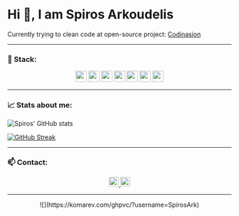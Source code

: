# Hi :wave:, I am Spiros Arkoudelis

Currently trying to clean code at open-source project: [Codinasion](https://github.com/codinasion)


***

### :memo: Stack:

<p align="center">
<img height="25" src="https://github.com/get-icon/geticon/blob/master/icons/java.svg">  <img height="25" src="https://github.com/get-icon/geticon/blob/master/icons/c.svg">  <img height="25" src="https://github.com/get-icon/geticon/blob/master/icons/python.svg"> <img height="25" src="https://github.com/get-icon/geticon/blob/master/icons/julia.svg">  <img height="25" src="https://github.com/get-icon/geticon/blob/master/icons/git.svg">  <img height="25" src="https://github.com/get-icon/geticon/blob/master/icons/linux-tux.svg">  <img height="25" src="https://github.com/get-icon/geticon/blob/master/icons/mysql.svg">
</p>

***

### :chart_with_upwards_trend: Stats about me:

![Spiros' GitHub stats](https://github-readme-stats.vercel.app/api?username=SpirosArk&show_icons=true&theme=tokyonight&count_private=true)

[![GitHub Streak](http://github-readme-streak-stats.herokuapp.com?user=SpirosArk&theme=tokyonight&date_format=j%20M%5B%20Y%5D)](https://git.io/streak-stats)

***

### :mailbox: Contact:

<p align="center">
<a target="_blank" href="https://www.linkedin.com/in/spiros-arkoudelis/">
<img alt="LinkdeIN" width="22px" src="https://cdn.jsdelivr.net/npm/simple-icons@v3/icons/linkedin.svg" />
</a><a target="_blank" href="mailto:sp.arkoudelis@gmail.com">
<img alt="Gmail" width="22px" src="https://cdn.jsdelivr.net/npm/simple-icons@v3/icons/gmail.svg" /></a>
</br>
</p>
  
***
<p align="center">
![](https://komarev.com/ghpvc/?username=SpirosArk)
</p>
<!--
**SpirosArk/SpirosArk** is a ✨ _special_ ✨ repository because its `README.md` (this file) appears on your GitHub profile.

Here are some ideas to get you started:

- 🔭 I’m currently working on ...
- 🌱 I’m currently learning ...
- 👯 I’m looking to collaborate on ...
- 🤔 I’m looking for help with ...
- 💬 Ask me about ...
- 📫 How to reach me: ...
- 😄 Pronouns: ...
- ⚡ Fun fact: ...
:thought_balloon:
-->
